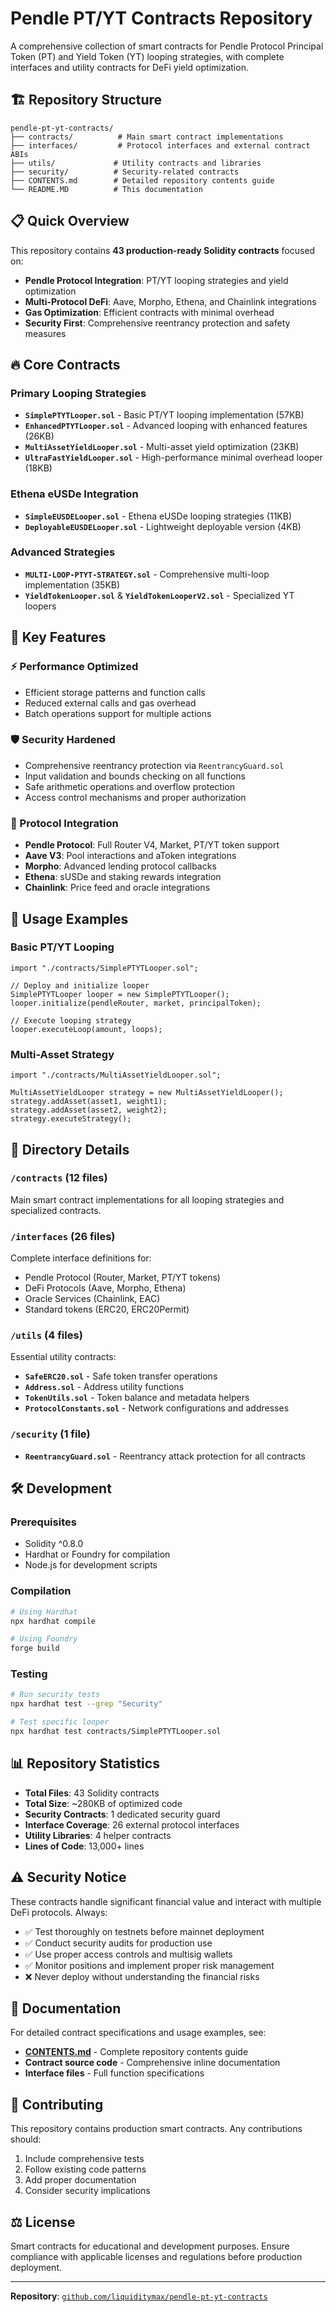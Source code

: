 # Pendle PT/YT Contracts Repository

A comprehensive collection of smart contracts for Pendle Protocol Principal Token (PT) and Yield Token (YT) looping strategies, with complete interfaces and utility contracts for DeFi yield optimization.

## 🏗️ Repository Structure

```
pendle-pt-yt-contracts/
├── contracts/          # Main smart contract implementations
├── interfaces/         # Protocol interfaces and external contract ABIs
├── utils/             # Utility contracts and libraries  
├── security/          # Security-related contracts
├── CONTENTS.md        # Detailed repository contents guide
└── README.MD          # This documentation
```

## 📋 Quick Overview

This repository contains **43 production-ready Solidity contracts** focused on:

- **Pendle Protocol Integration**: PT/YT looping strategies and yield optimization
- **Multi-Protocol DeFi**: Aave, Morpho, Ethena, and Chainlink integrations  
- **Gas Optimization**: Efficient contracts with minimal overhead
- **Security First**: Comprehensive reentrancy protection and safety measures

## 🔥 Core Contracts

### Primary Looping Strategies
- **`SimplePTYTLooper.sol`** - Basic PT/YT looping implementation (57KB)
- **`EnhancedPTYTLooper.sol`** - Advanced looping with enhanced features (26KB)
- **`MultiAssetYieldLooper.sol`** - Multi-asset yield optimization (23KB)
- **`UltraFastYieldLooper.sol`** - High-performance minimal overhead looper (18KB)

### Ethena eUSDe Integration
- **`SimpleEUSDELooper.sol`** - Ethena eUSDe looping strategies (11KB)
- **`DeployableEUSDELooper.sol`** - Lightweight deployable version (4KB)

### Advanced Strategies
- **`MULTI-LOOP-PTYT-STRATEGY.sol`** - Comprehensive multi-loop implementation (35KB)
- **`YieldTokenLooper.sol`** & **`YieldTokenLooperV2.sol`** - Specialized YT loopers

## 🔧 Key Features

### ⚡ Performance Optimized
- Efficient storage patterns and function calls
- Reduced external calls and gas overhead
- Batch operations support for multiple actions

### 🛡️ Security Hardened
- Comprehensive reentrancy protection via `ReentrancyGuard.sol`
- Input validation and bounds checking on all functions
- Safe arithmetic operations and overflow protection
- Access control mechanisms and proper authorization

### 🔄 Protocol Integration
- **Pendle Protocol**: Full Router V4, Market, PT/YT token support
- **Aave V3**: Pool interactions and aToken integrations
- **Morpho**: Advanced lending protocol callbacks
- **Ethena**: sUSDe and staking rewards integration
- **Chainlink**: Price feed and oracle integrations

## 🚀 Usage Examples

### Basic PT/YT Looping
```solidity
import "./contracts/SimplePTYTLooper.sol";

// Deploy and initialize looper
SimplePTYTLooper looper = new SimplePTYTLooper();
looper.initialize(pendleRouter, market, principalToken);

// Execute looping strategy
looper.executeLoop(amount, loops);
```

### Multi-Asset Strategy
```solidity
import "./contracts/MultiAssetYieldLooper.sol";

MultiAssetYieldLooper strategy = new MultiAssetYieldLooper();
strategy.addAsset(asset1, weight1);
strategy.addAsset(asset2, weight2);
strategy.executeStrategy();
```

## 📁 Directory Details

### `/contracts` (12 files)
Main smart contract implementations for all looping strategies and specialized contracts.

### `/interfaces` (26 files)  
Complete interface definitions for:
- Pendle Protocol (Router, Market, PT/YT tokens)
- DeFi Protocols (Aave, Morpho, Ethena)
- Oracle Services (Chainlink, EAC)
- Standard tokens (ERC20, ERC20Permit)

### `/utils` (4 files)
Essential utility contracts:
- **`SafeERC20.sol`** - Safe token transfer operations
- **`Address.sol`** - Address utility functions  
- **`TokenUtils.sol`** - Token balance and metadata helpers
- **`ProtocolConstants.sol`** - Network configurations and addresses

### `/security` (1 file)
- **`ReentrancyGuard.sol`** - Reentrancy attack protection for all contracts

## 🛠️ Development

### Prerequisites
- Solidity ^0.8.0
- Hardhat or Foundry for compilation
- Node.js for development scripts

### Compilation
```bash
# Using Hardhat
npx hardhat compile

# Using Foundry  
forge build
```

### Testing
```bash
# Run security tests
npx hardhat test --grep "Security"

# Test specific looper
npx hardhat test contracts/SimplePTYTLooper.sol
```

## 📊 Repository Statistics

- **Total Files**: 43 Solidity contracts
- **Total Size**: ~280KB of optimized code
- **Security Contracts**: 1 dedicated security guard
- **Interface Coverage**: 26 external protocol interfaces
- **Utility Libraries**: 4 helper contracts
- **Lines of Code**: 13,000+ lines

## ⚠️ Security Notice

These contracts handle significant financial value and interact with multiple DeFi protocols. Always:

- ✅ Test thoroughly on testnets before mainnet deployment
- ✅ Conduct security audits for production use
- ✅ Use proper access controls and multisig wallets
- ✅ Monitor positions and implement proper risk management
- ❌ Never deploy without understanding the financial risks

## 📝 Documentation

For detailed contract specifications and usage examples, see:
- **[CONTENTS.md](./CONTENTS.md)** - Complete repository contents guide
- **Contract source code** - Comprehensive inline documentation
- **Interface files** - Full function specifications

## 🤝 Contributing

This repository contains production smart contracts. Any contributions should:
1. Include comprehensive tests
2. Follow existing code patterns
3. Add proper documentation
4. Consider security implications

## ⚖️ License

Smart contracts for educational and development purposes. Ensure compliance with applicable licenses and regulations before production deployment.

---

**Repository**: [`github.com/liquiditymax/pendle-pt-yt-contracts`](https://github.com/liquiditymax/pendle-pt-yt-contracts)
